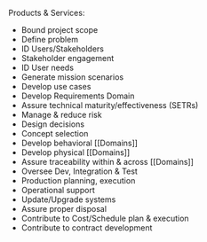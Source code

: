Products & Services:
- Bound project scope
- Define problem
- ID Users/Stakeholders
- Stakeholder engagement
- ID User needs
- Generate mission scenarios
- Develop use cases
- Develop Requirements Domain
- Assure technical maturity/effectiveness (SETRs)
- Manage & reduce risk
- Design decisions
- Concept selection
- Develop behavioral [[Domains]]
- Develop physical [[Domains]]
- Assure traceability within & across [[Domains]]
- Oversee Dev, Integration & Test
- Production planning, execution
- Operational support
- Update/Upgrade systems
- Assure proper disposal
- Contribute to Cost/Schedule plan & execution
- Contribute to contract development